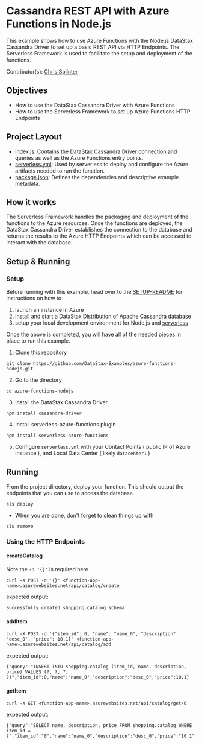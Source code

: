 # Cassandra REST API with Azure Functions in Node.js
This example shows how to use Azure Functions with the Node.js DataStax Cassandra Driver to set up a basic REST API via HTTP Endpoints. The Serverless Framework is used to facilitate the setup and deployment of the functions.

Contributor(s): [Chris Splinter](https://github.com/csplinter)

## Objectives
- How to use the DataStax Cassandra Driver with Azure Functions
- How to use the Serverless Framework to set up Azure Functions HTTP Endpoints

## Project Layout
- [index.js](index.js): Contains the DataStax Cassandra Driver connection and queries as well as the Azure Functions entry points.
- [serverless.yml](serverless.yml): Used by serverless to deploy and configure the Azure artifacts needed to run the function.
- [package.json](package.json): Defines the dependencies and descriptive example metadata.

## How it works
The Serverless Framework handles the packaging and deployment of the functions to the Azure resources. Once the functions are deployed, the DataStax Cassandra Driver establishes the connection to the database and returns the results to the Azure HTTP Endpoints which can be accessed to interact with the database.

## Setup & Running

### Setup
Before running with this example, head over to the [SETUP-README](SETUP-README.md) for instructions on how to 
1. launch an instance in Azure
2. install and start a DataStax Distribution of Apache Cassandra database
3. setup your local development environment for Node.js and [serverless](https://serverless.com)

Once the above is completed, you will have all of the needed pieces in place to run this example.

1. Clone this repository
```
git clone https://github.com/DataStax-Examples/azure-functions-nodejs.git
```
2. Go to the directory
```
cd azure-functions-nodejs
```
3. Install the DataStax Cassandra Driver
```
npm install cassandra-driver
```
4. Install serverless-azure-functions plugin
```
npm install serverless-azure-functions
```
5. Configure `serverless.yml` with your Contact Points ( public IP of Azure instance ), and Local Data Center ( likely `datacenter1` )

## Running
From the project directory, deploy your function. This should output the endpoints that you can use to access the database.
```
sls deploy
```
* When you are done, don't forget to clean things up with
```
sls remove
```

### Using the HTTP Endpoints
#### createCatalog
Note the `-d '{}'` is required here
```
curl -X POST -d '{}' <function-app-name>.azurewebsites.net/api/catalog/create
````
expected output:
```
Successfully created shopping.catalog schema
```
#### addItem
```
curl -X POST -d '{"item_id": 0, "name": "name_0", "description": "desc_0", "price": 10.1}' <function-app-name>.azurewebsites.net/api/catalog/add
```
expected output:
```
{"query":"INSERT INTO shopping.catalog (item_id, name, description, price) VALUES (?, ?, ?, ?)","item_id":0,"name":"name_0","description":"desc_0","price":10.1}
```
#### getItem
```
curl -X GET <function-app-name>.azurewebsites.net/api/catalog/get/0
```
expected output:
```
{"query":"SELECT name, description, price FROM shopping.catalog WHERE item_id = ?","item_id":"0","name":"name_0","description":"desc_0","price":"10.1"}
```

